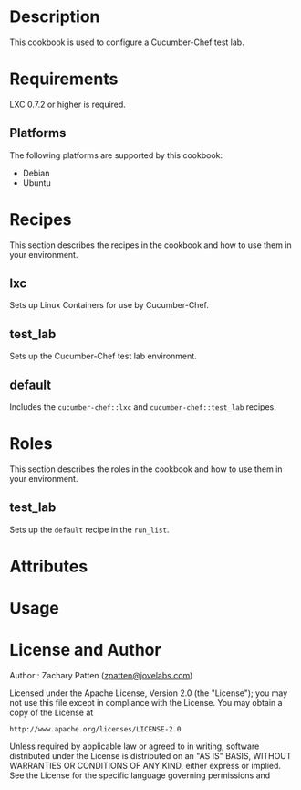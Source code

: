 Description
===========

This cookbook is used to configure a Cucumber-Chef test lab.

Requirements
============

LXC 0.7.2 or higher is required.

Platforms
---------

The following platforms are supported by this cookbook:

* Debian
* Ubuntu

Recipes
=======

This section describes the recipes in the cookbook and how to use them in your environment.

lxc
---

Sets up Linux Containers for use by Cucumber-Chef.

test_lab
--------

Sets up the Cucumber-Chef test lab environment.

default
-------

Includes the `cucumber-chef::lxc` and `cucumber-chef::test_lab` recipes.

Roles
=====

This section describes the roles in the cookbook and how to use them in your environment.

test_lab
--------

Sets up the `default` recipe in the `run_list`.

Attributes
==========

Usage
=====

License and Author
==================

Author:: Zachary Patten (<zpatten@jovelabs.com>)

Licensed under the Apache License, Version 2.0 (the "License");
you may not use this file except in compliance with the License.
You may obtain a copy of the License at

    http://www.apache.org/licenses/LICENSE-2.0

Unless required by applicable law or agreed to in writing, software
distributed under the License is distributed on an "AS IS" BASIS,
WITHOUT WARRANTIES OR CONDITIONS OF ANY KIND, either express or implied.
See the License for the specific language governing permissions and
